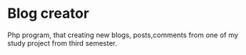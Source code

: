 Blog creator
===========

Php program, that creating new blogs, posts,comments from one of my study project from third semester.
